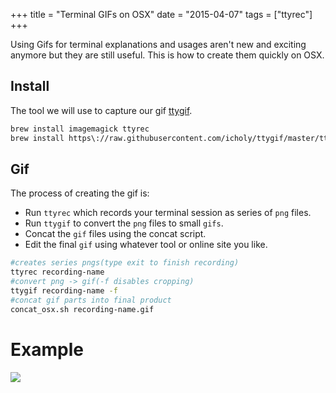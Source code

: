 +++
title = "Terminal GIFs on OSX"
date = "2015-04-07"
tags = ["ttyrec"]
+++

Using Gifs for terminal explanations and usages aren't new and exciting anymore but they are still useful. This is how to create them quickly on OSX.

## Install
The tool we will use to capture our gif [ttygif](https\://github.com/icholy/ttygif).
```sh
brew install imagemagick ttyrec
brew install https\://raw.githubusercontent.com/icholy/ttygif/master/ttygif.rb
```

## Gif
The process of creating the gif is\:
* Run `ttyrec` which records your terminal session as series of `png` files.
* Run `ttygif` to convert the `png` files to small `gifs`.
* Concat the `gif` files using the concat script.
* Edit the final `gif` using whatever tool or online site you like.

```sh
#creates series pngs(type exit to finish recording)
ttyrec recording-name
#convert png -> gif(-f disables cropping)
ttygif recording-name -f
#concat gif parts into final product
concat_osx.sh recording-name.gif
```

# Example
![](/images/terminal-gif-example.gif)

